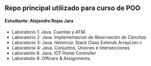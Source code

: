 ## Repo principal utilizado para curso de POO
#### Estudiante: Alejandro Rojas Jara
- Laboratorio 1: Java. _Cuentas_ y _ATM_.
- Laboratorio 2: Java. Implementacion de _Reservación de Canchas_
- Laboratorio 3: Java. _Herencia_. Stack Class Extends ArrayList<>
- Laboratorio 4: Java. Conjuntos, Uniones e Intersecciones
- Laboratotio 6: Java. IOT Home Controller
- Laboratotio 9: Officers & Assignments.
